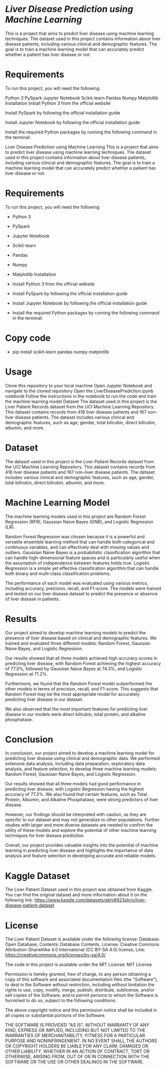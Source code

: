 # _**Liver Disease Prediction using Machine Learning**_


This is a project that aims to predict liver disease using machine learning techniques. The dataset used in this project contains information about liver disease patients, including various clinical and demographic features. The goal is to train a machine learning model that can accurately predict whether a patient has liver disease or not.

# **Requirements**

To run this project, you will need the following:

Python 3
PySpark
Jupyter Notebook
Scikit-learn
Pandas
Numpy
Matplotlib
Installation
Install Python 3 from the official website

Install PySpark by following the official installation guide

Install Jupyter Notebook by following the official installation guide

Install the required Python packages by running the following command in the terminal:

Liver Disease Prediction using Machine Learning
This is a project that aims to predict liver disease using machine learning techniques. The dataset used in this project contains information about liver disease patients, including various clinical and demographic features. The goal is to train a machine learning model that can accurately predict whether a patient has liver disease or not.

# **Requirements**

To run this project, you will need the following:

* Python 3
* PySpark
* Jupyter Notebook
* Scikit-learn
* Pandas
* Numpy
* Matplotlib
Installation
* Install Python 3 from the official website

* Install PySpark by following the official installation guide

* Install Jupyter Notebook by following the official installation guide

* Install the required Python packages by running the following command in the terminal:

# **Copy code**
* pip install scikit-learn pandas numpy matplotlib


# **Usage**

Clone this repository to your local machine
Open Jupyter Notebook and navigate to the cloned repository
Open the LiverDiseasePrediction.ipynb notebook
Follow the instructions in the notebook to run the code and train the machine learning model
Dataset
The dataset used in this project is the Liver Patient Records dataset from the UCI Machine Learning Repository. This dataset contains records from 416 liver disease patients and 167 non-liver disease patients. The dataset includes various clinical and demographic features, such as age, gender, total bilirubin, direct bilirubin, albumin, and more.


# **Dataset**

The dataset used in this project is the Liver Patient Records dataset from the UCI Machine Learning Repository. This dataset contains records from 416 liver disease patients and 167 non-liver disease patients. The dataset includes various clinical and demographic features, such as age, gender, total bilirubin, direct bilirubin, albumin, and more.

# **Machine Learning Model**

The machine learning models used in this project are Random Forest Regression (RFR), Gaussian Naive Bayes (GNB), and Logistic Regression (LR).

Random Forest Regression was chosen because it is a powerful and versatile ensemble learning method that can handle both categorical and continuous variables, and can effectively deal with missing values and outliers. Gaussian Naive Bayes is a probabilistic classification algorithm that can handle high-dimensional feature spaces and is particularly useful when the assumption of independence between features holds true. Logistic Regression is a simple yet effective classification algorithm that can handle both binary and multi-class classification problems.

The performance of each model was evaluated using various metrics, including accuracy, precision, recall, and F1-score. The models were trained and tested on our liver disease dataset to predict the presence or absence of liver disease in patients.

# **Results**

Our project aimed to develop machine learning models to predict the presence of liver disease based on clinical and demographic features. We trained and evaluated three different models: Random Forest, Gaussian Naive Bayes, and Logistic Regression.

Our results showed that all three models achieved high accuracy scores in predicting liver disease, with Random Forest achieving the highest accuracy of 77.3%, followed by Gaussian Naive Bayes at 74.3%, and Logistic Regression at 71.2%.

Furthermore, we found that the Random Forest model outperformed the other models in terms of precision, recall, and F1-score. This suggests that Random Forest may be the most appropriate model for accurately predicting liver disease in our dataset.

We also observed that the most important features for predicting liver disease in our models were direct bilirubin, total protein, and alkaline phosphatase.

# **Conclusion**

In conclusion, our project aimed to develop a machine learning model for predicting liver disease using clinical and demographic data. We performed extensive data analysis, including data preparation, exploratory data analysis, and feature selection, to develop three machine learning models: Random Forest, Gaussian Naive Bayes, and Logistic Regression.

Our results showed that all three models had good performance in predicting liver disease, with Logistic Regression having the highest accuracy of 77.3%. We also found that certain features, such as Total Protein, Albumin, and Alkaline Phosphatase, were strong predictors of liver disease.

However, our findings should be interpreted with caution, as they are specific to our dataset and may not generalize to other populations. Further studies with larger and more diverse datasets are needed to confirm the utility of these models and explore the potential of other machine learning techniques for liver disease prediction.

Overall, our project provides valuable insights into the potential of machine learning in predicting liver disease and highlights the importance of data analysis and feature selection in developing accurate and reliable models.

# **Kaggle Dataset**

The Liver Patient Dataset used in this project was obtained from Kaggle. You can find the original dataset and more information about it on the following link:
https://www.kaggle.com/datasets/abhi8923shriv/liver-disease-patient-dataset

# **License**

The Liver Patient Dataset is available under the following license:
Database: Open Database, Contents: Database Contents, License: Creative Commons Attribution-ShareAlike 4.0 International (CC BY-SA 4.0) license, Link: https://creativecommons.org/licenses/by-sa/4.0/

The code in this project is available under the MIT License:
MIT License

Permission is hereby granted, free of charge, to any person obtaining a copy of this software and associated documentation files (the "Software"), to deal in the Software without restriction, including without limitation the rights to use, copy, modify, merge, publish, distribute, sublicense, and/or sell copies of the Software, and to permit persons to whom the Software is furnished to do so, subject to the following conditions:

The above copyright notice and this permission notice shall be included in all copies or substantial portions of the Software.

THE SOFTWARE IS PROVIDED "AS IS", WITHOUT WARRANTY OF ANY KIND, EXPRESS OR IMPLIED, INCLUDING BUT NOT LIMITED TO THE WARRANTIES OF MERCHANTABILITY, FITNESS FOR A PARTICULAR PURPOSE AND NONINFRINGEMENT. IN NO EVENT SHALL THE AUTHORS OR COPYRIGHT HOLDERS BE LIABLE FOR ANY CLAIM, DAMAGES OR OTHER LIABILITY, WHETHER IN AN ACTION OF CONTRACT, TORT OR OTHERWISE, ARISING FROM, OUT OF OR IN CONNECTION WITH THE SOFTWARE OR THE USE OR OTHER DEALINGS IN THE SOFTWARE.
